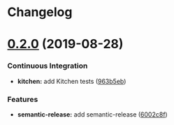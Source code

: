 # Changelog

# [0.2.0](https://github.com/saltstack-formulas/cron-formula/compare/v0.1.0...v0.2.0) (2019-08-28)


### Continuous Integration

* **kitchen:** add Kitchen tests ([963b5eb](https://github.com/saltstack-formulas/cron-formula/commit/963b5eb))


### Features

* **semantic-release:** add semantic-release ([6002c8f](https://github.com/saltstack-formulas/cron-formula/commit/6002c8f))
